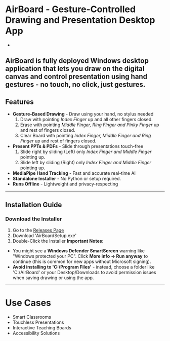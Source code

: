# AirBoard - Gesture-Controlled Drawing and Presentation Desktop App
-
AirBoard is fully deployed Windows desktop application that lets you draw on the digital canvas and control presentation using hand gestures - no touch, no click, just gestures.
---
## Features
- **Gesture-Based Drawing** - Draw using your hand, no stylus needed
  1. Draw with pointing *Index Finger* up and all other fingers closed.
  2. Erase with pointing *Middle Finger, Ring Finger and Pinky Finger* up and rest of fingers closed.
  3. Clear Board with pointing *Index Finger, Middle Finger and Ring Finger* up and rest of fingers closed.
- **Present PPTs & PDFs** - Slide through presentations touch-free
  1. Slide right by sliding (Left) only *Index Finger and Middle Finger* pointing up.
  2. Slide left by sliding (Right) only *Index Finger and Middle Finger* pointing up.
- **MediaPipe Hand Tracking** - Fast and accurate real-time AI
- **Standalone Installer** - No Python or setup required.
- **Runs Offline** - Lightweight and privacy-respecting
---
## Installation Guide
### Download the Installer
1. Go to the [Releases Page](https://github.com/ahmedrazahussain/AirBoard-Desktop_App/releases/tag/v1.0)
2. Download 'AirBoardSetup.exe'
3. Double-Click the Installer
**Important Notes:**
- You might see a **Windows Defender SmartScreen** warning like "Windows protected your PC". Click **More info -> Run anyway** to continue (this is common for new apps without Microsoft signing).
- **Avoid installing to 'C:\Program Files'** - instead, choose a folder like 'C:\AirBoard' or your Desktop/Downloads to avoid permission issues when saving drawing or using the app.
---
# Use Cases
- Smart Classrooms
- Touchless Presentations
- Interactive Teaching Boards
- Accessibility Solutions
